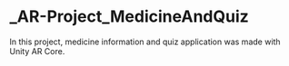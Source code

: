 # _AR-Project_MedicineAndQuiz
In this project, medicine information and quiz application was made with Unity AR Core.
